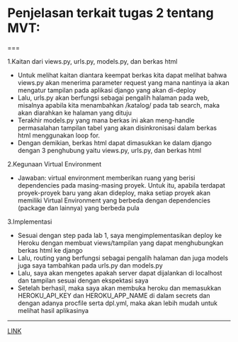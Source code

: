 # Penjelasan terkait tugas 2 tentang MVT:
===

1.Kaitan dari views.py, urls.py, models.py, dan berkas html
* Untuk melihat kaitan diantara keempat berkas kita dapat melihat bahwa
views.py akan menerima parameter request yang mana nantinya ia akan mengatur
tampilan pada aplikasi django yang akan di-deploy
* Lalu, urls.py akan berfungsi sebagai pengalih halaman pada web, misalnya
apabila kita menambahkan /katalog/ pada tab search, maka akan diarahkan
ke halaman yang dituju
* Terakhir models.py yang mana berkas ini akan meng-handle permasalahan
tampilan tabel yang akan disinkronisasi dalam berkas html menggunakan
loop for.
* Dengan demikian, berkas html dapat dimasukkan ke dalam django dengan
3 penghubung yaitu views.py, urls.py, dan berkas html

2.Kegunaan Virtual Environment
* Jawaban: virtual environment memberikan ruang yang berisi dependencies
pada masing-masing proyek. Untuk itu, apabila terdapat proyek-proyek
baru yang akan dideploy, maka setiap proyek akan memiliki Virtual
Environment yang berbeda dengan dependencies (package dan lainnya) yang 
berbeda pula

3.Implementasi
* Sesuai dengan step pada lab 1, saya mengimplementasikan deploy ke Heroku
dengan membuat views/tampilan yang dapat menghubungkan berkas html
ke django
* Lalu, routing yang berfungsi sebagai pengalih halaman dan juga models 
juga saya tambahkan pada urls.py dan models.py
* Lalu, saya akan mengetes apakah server dapat dijalankan di localhost
dan tampilan sesuai dengan ekspektasi saya
* Setelah berhasil, maka saya akan membuka heroku dan memasukkan HEROKU_API_KEY
dan HEROKU_APP_NAME di dalam secrets dan dengan adanya procfile
serta dpl.yml, maka akan lebih mudah untuk melihat hasil aplikasinya


___

[LINK](https://radentugas2pbp.herokuapp.com/katalog/) 